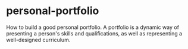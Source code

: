 # personal-portfolio
 How to build a good personal portfolio. A portfolio is a dynamic way of presenting a person's skills and qualifications, as well as representing a well-designed curriculum.
